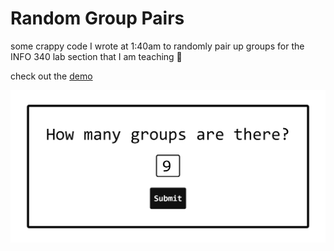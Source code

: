 # Random Group Pairs

some crappy code I wrote at 1:40am to randomly pair up groups for the INFO 340 lab section that I am teaching 🥲

check out the [demo](https://henry-bao.github.io/random-group-pair/)

![a preview image of the website. From the top it says "How many groups are there", followed by a number input box and slick submit button](./img/screenshot.png)
